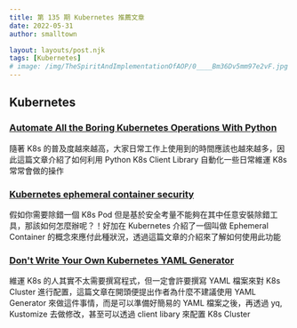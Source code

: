 ```yaml
---
title: 第 135 期 Kubernetes 推薦文章
date: 2022-05-31
author: smalltown

layout: layouts/post.njk
tags: [Kubernetes]
# image: /img/TheSpiritAndImplementationOfAOP/0____Bm36Dv5mm97e2vF.jpg
---
```


## Kubernetes

<!-- summary -->
### [Automate All the Boring Kubernetes Operations With Python](https://betterprogramming.pub/automate-all-the-boring-kubernetes-operations-with-python-7a31bbf7a387)

隨著 K8s 的普及度越來越高，大家日常工作上使用到的時間應該也越來越多，因此這篇文章介紹了如何利用 Python K8s Client Library 自動化一些日常維運 K8s 常常會做的操作

<!-- summary -->

### [Kubernetes ephemeral container security](https://www.cncf.io/blog/2022/05/24/kubernetes-ephemeral-container-security/)

假如你需要除錯一個 K8s Pod 但是基於安全考量不能夠在其中任意安裝除錯工具，那該如何怎麼辦呢？！好加在 Kubernetes 介紹了一個叫做 Ephemeral Container 的概念來應付此種狀況，透過這篇文章的介紹來了解如何使用此功能

### [Don't Write Your Own Kubernetes YAML Generator](https://matduggan.com/tips-for-making-kubernetes-yaml-less-annoying/)

維運 K8s 的人其實不太需要撰寫程式，但一定會許要撰寫 YAML 檔案來對 K8s Cluster 進行配置，這篇文章在開頭便提出作者為什麼不建議使用 YAML Generator 來做這件事情，而是可以準備好簡易的 YAML 檔案之後，再透過 yq, Kustomize 去做修改，甚至可以透過 client libary 來配置 K8s Cluster